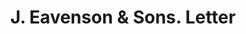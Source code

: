 ---
doi: 10.7916/D80V9QWD
date_other: '1901'
date_other_textual: '1901'
form: correspondence
genre:
- Letters (correspondence)
name:
- J. Eavenson & Sons
object_in_context_url: https://biggert.cul.columbia.edu/items/view/ave_biggert_01419
subject_hierarchical_geographic:
- Philadelphia, Pennsylvania, United States
subject_name:
- J. Eavenson & Sons
title: J. Eavenson & Sons. Letter
sort_title: J. Eavenson & Sons. Letter
call_number: ave_biggert_01419
coordinates:
- 40.00944444444445,-75.13333333333334
pid: ave_biggert_01419
identifiers: ave_biggert_01419
thumbnail: https://derivativo-1.library.columbia.edu/iiif/2/ldpd:344736/full/!256,256/0/native.jpg
permalink: "/items/ave_biggert_01419/"
layout: iiif-image-page
---